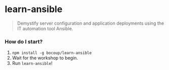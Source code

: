 # learn-ansible
> Demystify server configuration and application deployments using the IT automation tool Ansible.

### How do I start?

1. `npm install -g bocoup/learn-ansible`
4. Wait for the workshop to begin.
5. Run `learn-ansible`!
